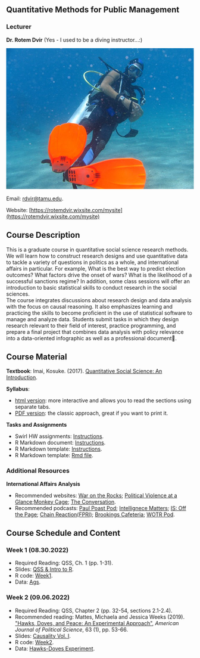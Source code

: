 ## Quantitative Methods for Public Management

### Lecturer

**Dr. Rotem Dvir** (Yes - I used to be a diving instructor...:)  

![](/assets/dive.jpg)

Email: [rdvir@tamu.edu](rdvir@tamu.edu). 

Website: [https://rotemdvir.wixsite.com/mysite](https://rotemdvir.wixsite.com/mysite)

## Course Description
This is a graduate course in quantitative social science research methods. We will learn how to construct research designs and use quantitative data to tackle a variety of questions in politics as a whole, and international affairs in particular. For example, What is the best way to predict election outcomes? What factors drive the onset of wars? What is the likelihood of a successful sanctions regime? In addition, some class sessions will offer an introduction to basic statistical skills to conduct research in the social sciences.  
The course integrates discussions about research design and data analysis with the focus on causal reasoning. It also emphasizes learning and practicing the skills to become proficient in the use of statistical software to manage and analyze data. Students submit tasks in which they design research relevant to their field of interest, practice programming, and prepare a final project that combines data analysis with policy relevance into a data-oriented infographic as well as a professional document📃.

## Course Material

**Textbook**: Imai, Kosuke. (2017). [Quantitative Social Science: An Introduction](https://qss.princeton.press).    

**Syllabus**:  

  - [html version](/assets/Syl_Fall22.html): more interactive and allows you to read the sections using separate tabs.
  - [PDF version](/assets/BUSH_Syllabus2022.pdf): the classic approach, great if you want to print it.

**Tasks and Assignments**  

  - Swirl HW assignments: [Instructions](/assets/Tasks/Swirl.pdf).
  - R Markdown document: [Instructions](/assets/Tasks/Markdown_Inst.pdf).
  - R Markdown template: [Instructions](/assets/Tasks/MarkdownTemp_Ins.pdf).
  - R Markdown template: [Rmd file](/assets/Tasks/rMarkdown_temp2022.Rmd).  


### Additional Resources

**International Affairs Analysis**  

  - Recommended websites: [War on the Rocks](https://warontherocks.com); [Political Violence at a Glance](https://politicalviolenceataglance.org);[Monkey Cage](https://monkeycagetopicguides.org); [The Conversation](https://theconversation.com/us).
  - Recommended podcasts: [Paul Poast Pod](https://open.spotify.com/show/57N2HMfcYw3coHTPv1lYw7); [Intellignece Matters](https://podbay.fm/p/intelligence-matters); [IS: Off the Page](https://www.belfercenter.org/OffthePage); [Chain Reaction(FPRI)](https://www.fpri.org/multimedia/chain-reaction/); [Brookings Cafeteria](https://www.brookings.edu/series/brookings-cafeteria-podcast/); [WOTR Pod](https://warontherocks.com/category/podcasts/war-on-the-rocks/).  

## Course Schedule and Content

### Week 1 (08.30.2022)  

  - Required Reading: QSS, Ch. 1 (pp. 1-31).
  - Slides: [QSS & Intro to R](/assets/Week1/wk1_slides.pdf).
  - R code: [Week1](/assets/Week1/Code_week1.R).
  - Data: [Ags](/assets/Week1/ags.xlsx).

### Week 2 (09.06.2022)  

  - Required Reading: QSS, Chapter 2 (pp. 32-54, sections 2.1-2.4).
  - Recommended reading: Mattes, Michaela and Jessica Weeks (2019). ["Hawks, Doves, and Peace: An Experimental Approach",](https://doi.org/10.1111/ajps.12392) *American Journal of Political Science*, 63 (1), pp. 53-66.
  - Slides: [Causality Vol. I](/assets/Week2/wk2_slides.pdf).
  - R code: [Week2](/assets/Week2/Code_week2.R).
  - Data: [Hawks-Doves Experiment](/assets/Week2/MattesWeeksEdit.dta).


